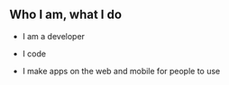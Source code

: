 ##  Who I am, what I do

* I am a developer

* I code

* I make apps on the web and mobile for people to use
